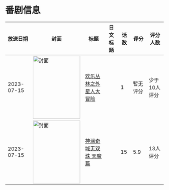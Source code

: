 # 番剧信息

|放送日期|封面|标题|日文标题|话数|评分|评分人数|
|---|---|---|---|---|---|---|
|2023-07-15|<img src="https://lain.bgm.tv/pic/cover/c/da/81/434572_0KX32.jpg" alt="封面" style="width:150px;height:200px;object-fit:cover;">|[欢乐丛林之外星人大冒险](https://bangumi.tv/subject/434572)||1|暂无评分|少于10人评分|
|2023-07-15|<img src="https://lain.bgm.tv/pic/cover/c/e8/81/429921_llxuA.jpg" alt="封面" style="width:150px;height:200px;object-fit:cover;">|[神澜奇域无双珠 天魔篇](https://bangumi.tv/subject/429921)||15|5.9|13人评分|

